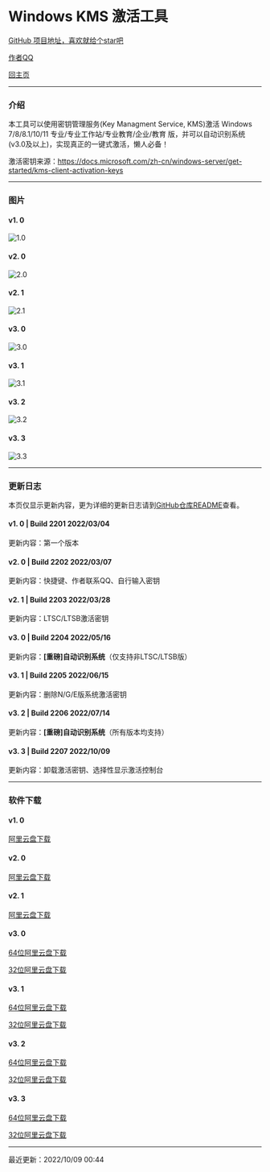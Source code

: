 # Windows KMS 激活工具

[GitHub 项目地址，喜欢就给个star吧](https://github.com/hyc1230/KMS-Activator)

[作者QQ](tencent://message?uin=191039275)

[回主页](/)

---
### 介绍

本工具可以使用密钥管理服务(Key Managment Service, KMS)激活 Windows 7/8/8.1/10/11 专业/专业工作站/专业教育/企业/教育 版，并可以自动识别系统(v3.0及以上)，实现真正的一键式激活，懒人必备！

激活密钥来源：<https://docs.microsoft.com/zh-cn/windows-server/get-started/kms-client-activation-keys>

---
### 图片

#### v1. 0

![1.0](https://user-images.githubusercontent.com/107044023/176808423-258029e1-ac5e-49b7-b97d-a3fe472d9c1c.png)

#### v2. 0

![2.0](https://user-images.githubusercontent.com/107044023/176808681-e510c7bb-0bf9-441f-8012-0d1c8e5a26e9.png)

#### v2. 1

![2.1](https://user-images.githubusercontent.com/107044023/176808846-fd1c2c11-ae50-47dc-803c-34156a6e9e86.png)

#### v3. 0

![3.0](https://user-images.githubusercontent.com/107044023/176809141-45e1a9d6-e265-4a56-ab9a-51ea95b06189.png)

#### v3. 1

![3.1](https://user-images.githubusercontent.com/107044023/176809273-303f86c1-06a9-445d-89a7-f062018fb714.png)

#### v3. 2

![3.2](https://user-images.githubusercontent.com/107044023/178847963-06143263-1a87-49a6-b455-913c17f7730a.png)

#### v3. 3

![3.3](https://user-images.githubusercontent.com/107044023/194718810-4ee6a4f7-d2cf-4a76-801f-924264da0904.png)

---

### 更新日志

本页仅显示更新内容，更为详细的更新日志请到[GitHub仓库README](https://github.com/hyc1230/KMS-Activator/blob/main/README.md#更新日志)查看。

#### v1. 0 | Build 2201 2022/03/04

更新内容：第一个版本

#### v2. 0 | Build 2202 2022/03/07

更新内容：快捷键、作者联系QQ、自行输入密钥

#### v2. 1 | Build 2203 2022/03/28

更新内容：LTSC/LTSB激活密钥

#### v3. 0 | Build 2204 2022/05/16

更新内容：**[重磅]自动识别系统**（仅支持非LTSC/LTSB版）

#### v3. 1 | Build 2205 2022/06/15

更新内容：删除N/G/E版系统激活密钥

#### v3. 2 | Build 2206 2022/07/14

更新内容：**[重磅]自动识别系统**（所有版本均支持）

#### v3. 3 | Build 2207 2022/10/09

更新内容：卸载激活密钥、选择性显示激活控制台

---

### 软件下载

#### v1. 0

[阿里云盘下载](https://www.aliyundrive.com/s/a1SGev5D6Je)

#### v2. 0

[阿里云盘下载](https://www.aliyundrive.com/s/PVcnZZTTFjA)

#### v2. 1

[阿里云盘下载](https://www.aliyundrive.com/s/6EBMwqjAju9)

#### v3. 0

[64位阿里云盘下载](https://www.aliyundrive.com/s/sp9PabENHSs)

[32位阿里云盘下载](https://www.aliyundrive.com/s/tu4EapruBxj)

#### v3. 1

[64位阿里云盘下载](https://www.aliyundrive.com/s/GC71oXujr8d)

[32位阿里云盘下载](https://www.aliyundrive.com/s/oW6VqUXdbhG)

#### v3. 2

[64位阿里云盘下载](https://www.aliyundrive.com/s/WK2r3qh3UCu)

[32位阿里云盘下载](https://www.aliyundrive.com/s/3SZkANp1eqt)

#### v3. 3

[64位阿里云盘下载](https://www.aliyundrive.com/s/HJVrxZcskNG)

[32位阿里云盘下载](https://www.aliyundrive.com/s/wKhnkNX8oNg)

---
最近更新：2022/10/09 00:44
